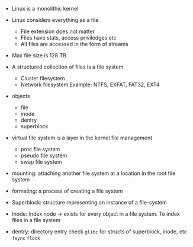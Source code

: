 - Linux is a monolithic kernel
- Linux considers everything as a file
	- File extension does not matter
	- Files have stats, access priviledges etc
	- All files are accessed in the form of streams
- Max file size is 128 TB

- A structured collection of files is a file system
	- Cluster filesystem
	- Network filesystem
Example: NTFS, EXFAT, FAT32, EXT4

- objects
	- file
	- inode
	- dentry
	- superblock


- virtual file system is a layer in the kernel file management
	- proc file system
	- pseudo file system
	- swap file system

- mounting: attaching another file system at a location in the root file system
- formating: a process of creating a file system

- Superblock: structure representing an instance of a file-system
- Inode: Index node -> exists for every object in a file system. To index files in a file system
- dentry: directory entry 
check `glibc` for structs of superblock, inode, etc
`fsync`
`flock`
